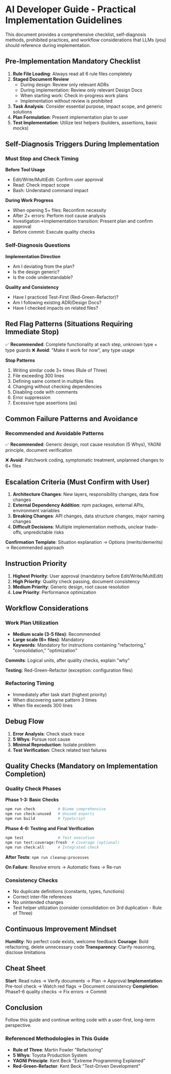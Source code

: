 # AI Developer Guide - Practical Implementation Guidelines

This document provides a comprehensive checklist, self-diagnosis methods, prohibited practices, and workflow considerations that LLMs (you) should reference during implementation.

## Pre-Implementation Mandatory Checklist

1. **Rule File Loading**: Always read all 6 rule files completely
2. **Staged Document Review**
   - During design: Review only relevant ADRs
   - During implementation: Review only relevant Design Docs
   - When starting work: Check in-progress work plans
   - Implementation without review is prohibited
3. **Task Analysis**: Consider essential purpose, impact scope, and generic solutions
4. **Plan Formulation**: Present implementation plan to user
5. **Test Implementation**: Utilize test helpers (builders, assertions, basic mocks)

## Self-Diagnosis Triggers During Implementation

### Must Stop and Check Timing

**Before Tool Usage**
- Edit/Write/MultiEdit: Confirm user approval
- Read: Check impact scope
- Bash: Understand command impact

**During Work Progress**
- When opening 5+ files: Reconfirm necessity
- After 2+ errors: Perform root cause analysis
- Investigation→Implementation transition: Present plan and confirm approval
- Before commit: Execute quality checks

### Self-Diagnosis Questions

**Implementation Direction**
- Am I deviating from the plan?
- Is the design generic?
- Is the code understandable?

**Quality and Consistency**
- Have I practiced Test-First (Red-Green-Refactor)?
- Am I following existing ADR/Design Docs?
- Have I checked impacts on related files?

## Red Flag Patterns (Situations Requiring Immediate Stop)

✅ **Recommended**: Complete functionality at each step, unknown type + type guards
❌ **Avoid**: "Make it work for now", any type usage

**Stop Patterns**
1. Writing similar code 3+ times (Rule of Three)
2. File exceeding 300 lines
3. Defining same content in multiple files
4. Changing without checking dependencies
5. Disabling code with comments
6. Error suppression
7. Excessive type assertions (as)

## Common Failure Patterns and Avoidance

### Recommended and Avoidable Patterns

✅ **Recommended**: Generic design, root cause resolution (5 Whys), YAGNI principle, document verification

❌ **Avoid**: Patchwork coding, symptomatic treatment, unplanned changes to 6+ files

## Escalation Criteria (Must Confirm with User)

1. **Architecture Changes**: New layers, responsibility changes, data flow changes
2. **External Dependency Addition**: npm packages, external APIs, environment variables
3. **Breaking Changes**: API changes, data structure changes, major naming changes
4. **Difficult Decisions**: Multiple implementation methods, unclear trade-offs, unpredictable risks

**Confirmation Template**: Situation explanation → Options (merits/demerits) → Recommended approach

## Instruction Priority

1. **Highest Priority**: User approval (mandatory before Edit/Write/MultiEdit)
2. **High Priority**: Quality check passing, document consistency
3. **Medium Priority**: Generic design, root cause resolution
4. **Low Priority**: Performance optimization

## Workflow Considerations

### Work Plan Utilization
- **Medium scale (3-5 files)**: Recommended
- **Large scale (6+ files)**: Mandatory
- **Keywords**: Mandatory for instructions containing "refactoring," "consolidation," "optimization"

**Commits**: Logical units, after quality checks, explain "why"

**Testing**: Red-Green-Refactor (exception: configuration files)

### Refactoring Timing
- Immediately after task start (highest priority)
- When discovering same pattern 3 times
- When file exceeds 300 lines

## Debug Flow

1. **Error Analysis**: Check stack trace
2. **5 Whys**: Pursue root cause
3. **Minimal Reproduction**: Isolate problem
4. **Test Verification**: Check related test failures

## Quality Checks (Mandatory on Implementation Completion)

### Quality Check Phases

**Phase 1-3: Basic Checks**
```bash
npm run check          # Biome comprehensive
npm run check:unused   # Unused exports
npm run build          # TypeScript
```

**Phase 4-6: Testing and Final Verification**
```bash
npm test               # Test execution
npm run test:coverage:fresh  # Coverage (optional)
npm run check:all      # Integrated check
```

**After Tests**: `npm run cleanup:processes`

**On Failure**: Resolve errors → Automatic fixes → Re-run

### Consistency Checks
- No duplicate definitions (constants, types, functions)
- Correct inter-file references
- No unintended changes
- Test helper utilization (consider consolidation on 3rd duplication - Rule of Three)

## Continuous Improvement Mindset

**Humility**: No perfect code exists, welcome feedback
**Courage**: Bold refactoring, delete unnecessary code
**Transparency**: Clarify reasoning, disclose limitations

## Cheat Sheet

**Start**: Read rules → Verify documents → Plan → Approval
**Implementation**: Pre-tool check → Watch red flags → Document consistency
**Completion**: Phase1-6 quality checks → Fix errors → Commit

## Conclusion

Follow this guide and continue writing code with a user-first, long-term perspective.

### Referenced Methodologies in This Guide
- **Rule of Three**: Martin Fowler "Refactoring"
- **5 Whys**: Toyota Production System
- **YAGNI Principle**: Kent Beck "Extreme Programming Explained"  
- **Red-Green-Refactor**: Kent Beck "Test-Driven Development"
